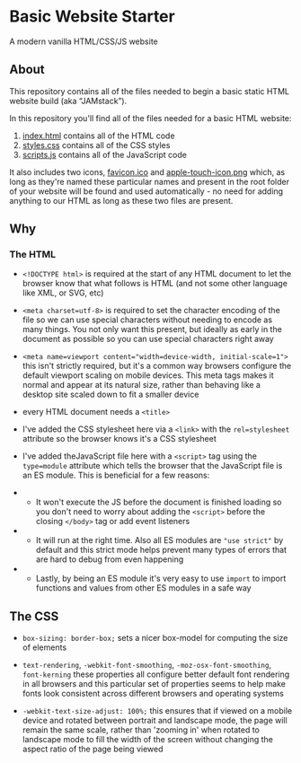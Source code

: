 # Basic Website Starter

A modern vanilla HTML/CSS/JS website

## About

This repository contains all of the files needed to begin a basic static HTML website build (aka “JAMstack”).

In this repository you'll find all of the files needed for a basic HTML website:

1. [index.html](index.html) contains all of the HTML code
2. [styles.css](styles.css) contains all of the CSS styles
3. [scripts.js](scripts.js) contains all of the JavaScript code

It also includes two icons, [favicon.ico](favicon.ico) and [apple-touch-icon.png](apple-touch-icon.png) which, as long as they're named these particular names and present in the root folder of your website will be found and used automatically - no need for adding anything to our HTML as long as these two files are present.</p>

## Why

### The HTML

- `<!DOCTYPE html>` is required at the start of any HTML document to let the browser know that what follows is HTML (and not some other language like XML, or SVG, etc)

- `<meta charset=utf-8>` is required to set the character encoding of the file so we can use special characters without needing to encode as many things. You not only want this present, but ideally as early in the document as possible so you can use special characters right away

- `<meta name=viewport content="width=device-width, initial-scale=1">` this isn't strictly required, but it's a common way browsers configure the default viewport scaling on mobile devices. This meta tags makes it normal and appear at its natural size, rather than behaving like a desktop site scaled down to fit a smaller device

- every HTML document needs a `<title>`

- I've added the CSS stylesheet here via a `<link>` with the `rel=stylesheet` attribute so the browser knows it's a CSS stylesheet

- I've added theJavaScript file here with a `<script>` tag using the `type=module` attribute which tells the browser that the JavaScript file is an ES module. This is beneficial for a few reasons:

 - - It won't execute the JS before the document is finished loading so you don't need to worry about adding the `<script>` before the closing `</body>` tag or add event listeners

 - - It will run at the right time. Also all ES modules are `"use strict"` by default and this strict mode helps prevent many types of errors that are hard to debug from even happening

 - - Lastly, by being an ES module it's very easy to use `import` to import functions and values from other ES modules in a safe way

 ## The CSS

- `box-sizing: border-box;` sets a nicer box-model for computing the size of elements

- `text-rendering`, `-webkit-font-smoothing`, `-moz-osx-font-smoothing`, `font-kerning` these properties all configure better default font rendering in all browsers and this particular set of properties seems to help make fonts look consistent across different browsers and operating systems

- `-webkit-text-size-adjust: 100%;` this ensures that if viewed on a mobile device and rotated between portrait and landscape mode, the page will remain the same scale, rather than 'zooming in' when rotated to landscape mode to fill the width of the screen without changing the aspect ratio of the page being viewed